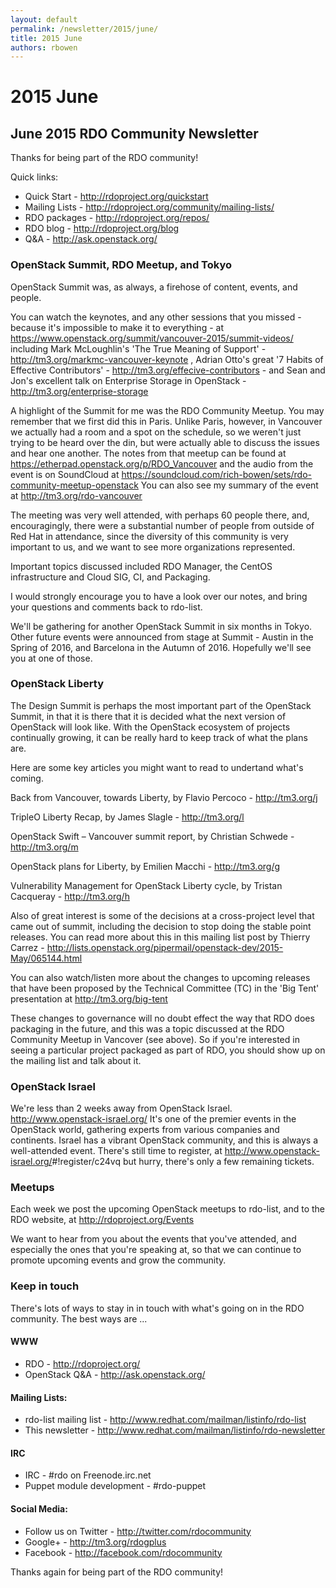 ```yaml
---
layout: default
permalink: /newsletter/2015/june/
title: 2015 June
authors: rbowen
---
```


# 2015 June

## June 2015 RDO Community Newsletter

Thanks for being part of the RDO community!

Quick links:

*   Quick Start - <http://rdoproject.org/quickstart>
*   Mailing Lists - <http://rdoproject.org/community/mailing-lists/>
*   RDO packages - <http://rdoproject.org/repos/>
*   RDO blog - <http://rdoproject.org/blog>
*   Q&A - <http://ask.openstack.org/>

### OpenStack Summit, RDO Meetup, and Tokyo

OpenStack Summit was, as always, a firehose of content, events, and people.

You can watch the keynotes, and any other sessions that you missed - because it's impossible to make it to everything - at <https://www.openstack.org/summit/vancouver-2015/summit-videos/> including Mark McLoughlin's 'The True Meaning of Support' - <http://tm3.org/markmc-vancouver-keynote> , Adrian Otto's great '7 Habits of Effective Contributors' - <http://tm3.org/effecive-contributors> - and Sean and Jon's excellent talk on Enterprise Storage in OpenStack - <http://tm3.org/enterprise-storage>

A highlight of the Summit for me was the RDO Community Meetup. You may remember that we first did this in Paris. Unlike Paris, however, in Vancouver we actually had a room and a spot on the schedule, so we weren't just trying to be heard over the din, but were actually able to discuss the issues and hear one another. The notes from that meetup can be found at <https://etherpad.openstack.org/p/RDO_Vancouver> and the audio from the event is on SoundCloud at <https://soundcloud.com/rich-bowen/sets/rdo-community-meetup-openstack> You can also see my summary of the event at <http://tm3.org/rdo-vancouver>

The meeting was very well attended, with perhaps 60 people there, and, encouragingly, there were a substantial number of people from outside of Red Hat in attendance, since the diversity of this community is very important to us, and we want to see more organizations represented.

Important topics discussed included RDO Manager, the CentOS infrastructure and Cloud SIG, CI, and Packaging.

I would strongly encourage you to have a look over our notes, and bring your questions and comments back to rdo-list.

We'll be gathering for another OpenStack Summit in six months in Tokyo. Other future events were announced from stage at Summit - Austin in the Spring of 2016, and Barcelona in the Autumn of 2016. Hopefully we'll see you at one of those.

### OpenStack Liberty

The Design Summit is perhaps the most important part of the OpenStack Summit, in that it is there that it is decided what the next version of OpenStack will look like. With the OpenStack ecosystem of projects continually growing, it can be really hard to keep track of what the plans are.

Here are some key articles you might want to read to undertand what's coming.

Back from Vancouver, towards Liberty, by Flavio Percoco - <http://tm3.org/j>

TripleO Liberty Recap, by James Slagle - <http://tm3.org/l>

OpenStack Swift – Vancouver summit report, by Christian Schwede - <http://tm3.org/m>

OpenStack plans for Liberty, by Emilien Macchi - <http://tm3.org/g>

Vulnerability Management for OpenStack Liberty cycle, by Tristan Cacqueray - <http://tm3.org/h>

Also of great interest is some of the decisions at a cross-project level that came out of summit, including the decision to stop doing the stable point releases. You can read more about this in this mailing list post by Thierry Carrez - <http://lists.openstack.org/pipermail/openstack-dev/2015-May/065144.html>

You can also watch/listen more about the changes to upcoming releases that have been proposed by the Technical Committee (TC) in the 'Big Tent' presentation at <http://tm3.org/big-tent>

These changes to governance will no doubt effect the way that RDO does packaging in the future, and this was a topic discussed at the RDO Community Meetup in Vancover (see above). So if you're interested in seeing a particular project packaged as part of RDO, you should show up on the mailing list and talk about it.

### OpenStack Israel

We're less than 2 weeks away from OpenStack Israel. <http://www.openstack-israel.org/> It's one of the premier events in the OpenStack world, gathering experts from various companies and continents. Israel has a vibrant OpenStack community, and this is always a well-attended event. There's still time to register, at <http://www.openstack-israel.org/>#!register/c24vq but hurry, there's only a few remaining tickets.

### Meetups

Each week we post the upcoming OpenStack meetups to rdo-list, and to the RDO website, at <http://rdoproject.org/Events>

We want to hear from you about the events that you've attended, and especially the ones that you're speaking at, so that we can continue to promote upcoming events and grow the community.

### Keep in touch

There's lots of ways to stay in in touch with what's going on in the RDO community. The best ways are ...

#### WWW

*   RDO - <http://rdoproject.org/>
*   OpenStack Q&A - <http://ask.openstack.org/>

#### Mailing Lists:

*   rdo-list mailing list - <http://www.redhat.com/mailman/listinfo/rdo-list>
*   This newsletter - <http://www.redhat.com/mailman/listinfo/rdo-newsletter>

#### IRC

*   IRC - #rdo on Freenode.irc.net
*   Puppet module development - #rdo-puppet

#### Social Media:

*   Follow us on Twitter - <http://twitter.com/rdocommunity>
*   Google+ - <http://tm3.org/rdogplus>
*   Facebook - <http://facebook.com/rdocommunity>

Thanks again for being part of the RDO community!
